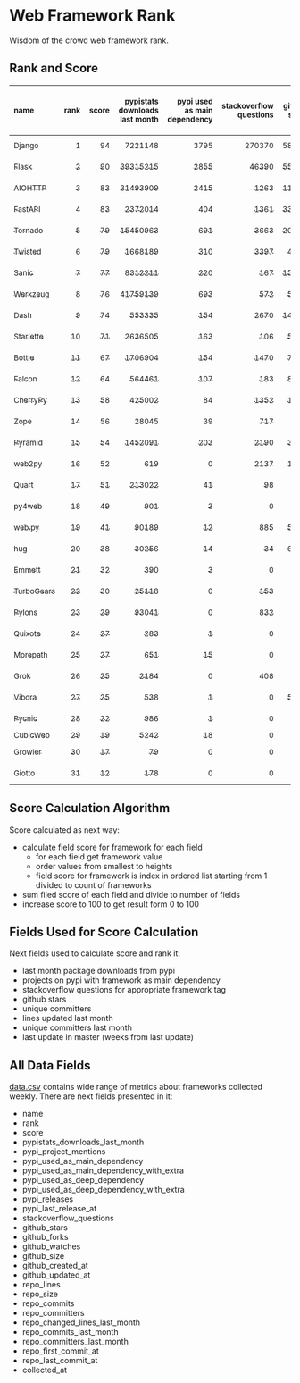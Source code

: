 # Web Framework Rank
Wisdom of the crowd web framework rank.

## Rank and Score
<sub>name</sub> | <sub>rank</sub> | <sub>score</sub> | <sub>pypistats downloads last month</sub> | <sub>pypi used as main dependency</sub> | <sub>stackoverflow questions</sub> | <sub>github stars</sub> | <sub>repo unique committers</sub> | <sub>repo changed lines last month</sub> | <sub>repo unique committers last month</sub> | <sub>repo last commit</sub>
:--- | ---: | ---: | ---: | ---: | ---: | ---: | ---: | ---: | ---: | ---:
[<sub>Django</sub>](https://github.com/django/django "first commit: 2005-07-13") | [<sub>1</sub>](# "  +0 last week") | [<sub>94</sub>](# "  +0 last week") | [<sub>7221148</sub>](# "▼ #6 in pypistats downloads last month -5.19% last week") | [<sub>3795</sub>](# "  #1 in pypi used as main dependency +0.4% last week") | [<sub>270370</sub>](# "  #1 in stackoverflow questions +0.16% last week") | [<sub>58452</sub>](# "  #1 in github stars +0.26% last week") | [<sub>2526</sub>](# "  #1 in repo unique committers +0.12% last week") | [<sub>5791</sub>](# "▼ #4 in repo changed lines last month +1.78% last week") | [<sub>37</sub>](# "  #1 in repo unique committers last month -5.13% last week") | [<sub>2021-07-09</sub>](# "▲ #2 in repo last commit 1 week ago")
[<sub>Flask</sub>](https://github.com/pallets/flask "first commit: 2010-04-06; uses: Werkzeug") | [<sub>2</sub>](# "  +0 last week") | [<sub>90</sub>](# "  +1 last week") | [<sub>39315215</sub>](# "  #2 in pypistats downloads last month +16.34% last week") | [<sub>2855</sub>](# "  #2 in pypi used as main dependency +0.81% last week") | [<sub>46390</sub>](# "  #2 in stackoverflow questions +0.16% last week") | [<sub>55989</sub>](# "  #2 in github stars +0.16% last week") | [<sub>743</sub>](# "  #2 in repo unique committers +0.0% last week") | [<sub>440</sub>](# "▼ #11 in repo changed lines last month +5.26% last week") | [<sub>8</sub>](# "  #4 in repo unique committers last month +14.29% last week") | [<sub>2021-07-06</sub>](# "▲ #2 in repo last commit 1 week ago")
[<sub>AIOHTTP</sub>](https://github.com/aio-libs/aiohttp "first commit: 2013-10-01") | [<sub>3</sub>](# "▲ +1 last week") | [<sub>83</sub>](# "▲ +0 last week") | [<sub>31493909</sub>](# "  #3 in pypistats downloads last month +11.83% last week") | [<sub>2415</sub>](# "  #3 in pypi used as main dependency +0.92% last week") | [<sub>1263</sub>](# "  #11 in stackoverflow questions +0.48% last week") | [<sub>11404</sub>](# "  #7 in github stars +0.33% last week") | [<sub>612</sub>](# "  #3 in repo unique committers +0.33% last week") | [<sub>1493</sub>](# "▼ #9 in repo changed lines last month -1.78% last week") | [<sub>7</sub>](# "▼ #6 in repo unique committers last month +0.0% last week") | [<sub>2021-07-08</sub>](# "▲ #2 in repo last commit 1 week ago")
[<sub>FastAPI</sub>](https://github.com/tiangolo/fastapi "first commit: 2018-12-05; uses: Starlette") | [<sub>4</sub>](# "▼ -1 last week") | [<sub>83</sub>](# "▼ -2 last week") | [<sub>2372014</sub>](# "  #8 in pypistats downloads last month +0.26% last week") | [<sub>404</sub>](# "  #6 in pypi used as main dependency +0.75% last week") | [<sub>1361</sub>](# "▲ #9 in stackoverflow questions +2.25% last week") | [<sub>33304</sub>](# "  #3 in github stars +2.23% last week") | [<sub>240</sub>](# "  #10 in repo unique committers +0.42% last week") | [<sub>4870</sub>](# "▼ #5 in repo changed lines last month +2.03% last week") | [<sub>15</sub>](# "  #2 in repo unique committers last month +7.14% last week") | [<sub>2021-07-05</sub>](# "▼ #2 in repo last commit 1 week ago")
[<sub>Tornado</sub>](https://github.com/tornadoweb/tornado "first commit: 2009-09-09") | [<sub>5</sub>](# "▲ +4 last week") | [<sub>79</sub>](# "▲ +10 last week") | [<sub>15450963</sub>](# "  #4 in pypistats downloads last month -3.54% last week") | [<sub>691</sub>](# "  #5 in pypi used as main dependency +0.29% last week") | [<sub>3663</sub>](# "  #3 in stackoverflow questions +0.05% last week") | [<sub>20080</sub>](# "  #4 in github stars +0.14% last week") | [<sub>427</sub>](# "  #5 in repo unique committers +0.23% last week") | [<sub>34</sub>](# "  #16 in repo changed lines last month +100% last week") | [<sub>2</sub>](# "▲ #13 in repo unique committers last month +100% last week") | [<sub>2021-07-09</sub>](# "▲ #2 in repo last commit 1 week ago")
[<sub>Twisted</sub>](https://github.com/twisted/twisted "first commit: 2001-07-09") | [<sub>6</sub>](# "▲ +6 last week") | [<sub>79</sub>](# "▲ +20 last week") | [<sub>1668189</sub>](# "  #10 in pypistats downloads last month -2.51% last week") | [<sub>310</sub>](# "  #7 in pypi used as main dependency +0.0% last week") | [<sub>3397</sub>](# "  #4 in stackoverflow questions +0.12% last week") | [<sub>4295</sub>](# "  #15 in github stars +0.07% last week") | [<sub>262</sub>](# "  #9 in repo unique committers +0.0% last week") | [<sub>4110</sub>](# "▲ #6 in repo changed lines last month +100% last week") | [<sub>4</sub>](# "▲ #8 in repo unique committers last month +100% last week") | [<sub>2021-07-10</sub>](# "▲ #1 in repo last commit 1 week ago")
[<sub>Sanic</sub>](https://github.com/sanic-org/sanic "first commit: 2016-05-26") | [<sub>7</sub>](# "▼ -2 last week") | [<sub>77</sub>](# "▼ +1 last week") | [<sub>8312211</sub>](# "▲ #5 in pypistats downloads last month +27.14% last week") | [<sub>220</sub>](# "  #8 in pypi used as main dependency +0.0% last week") | [<sub>167</sub>](# "  #18 in stackoverflow questions +0.0% last week") | [<sub>15111</sub>](# "  #5 in github stars +0.11% last week") | [<sub>325</sub>](# "  #7 in repo unique committers +0.31% last week") | [<sub>1523</sub>](# "▼ #8 in repo changed lines last month -4.39% last week") | [<sub>6</sub>](# "▼ #7 in repo unique committers last month +0.0% last week") | [<sub>2021-07-08</sub>](# "▲ #2 in repo last commit 1 week ago")
[<sub>Werkzeug</sub>](https://github.com/pallets/werkzeug "first commit: 2007-05-04; used by: Flask and Quart") | [<sub>8</sub>](# "▼ -2 last week") | [<sub>76</sub>](# "▼ +1 last week") | [<sub>41759139</sub>](# "  #1 in pypistats downloads last month +18.17% last week") | [<sub>693</sub>](# "  #4 in pypi used as main dependency +0.43% last week") | [<sub>572</sub>](# "  #15 in stackoverflow questions +0.35% last week") | [<sub>5769</sub>](# "  #11 in github stars +0.07% last week") | [<sub>428</sub>](# "  #4 in repo unique committers +0.0% last week") | [<sub>80</sub>](# "▼ #14 in repo changed lines last month +25.0% last week") | [<sub>3</sub>](# "▲ #9 in repo unique committers last month +50.0% last week") | [<sub>2021-07-06</sub>](# "▲ #2 in repo last commit 1 week ago")
[<sub>Dash</sub>](https://github.com/plotly/dash "first commit: 2015-04-10") | [<sub>9</sub>](# "▼ -2 last week") | [<sub>74</sub>](# "▼ +0 last week") | [<sub>553335</sub>](# "  #13 in pypistats downloads last month +1.01% last week") | [<sub>154</sub>](# "▲ #11 in pypi used as main dependency +1.32% last week") | [<sub>2670</sub>](# "  #5 in stackoverflow questions +0.91% last week") | [<sub>14827</sub>](# "  #6 in github stars +0.26% last week") | [<sub>94</sub>](# "  #17 in repo unique committers +0.0% last week") | [<sub>97009</sub>](# "  #1 in repo changed lines last month +87.01% last week") | [<sub>3</sub>](# "▼ #9 in repo unique committers last month -25.0% last week") | [<sub>2021-07-09</sub>](# "▲ #2 in repo last commit 1 week ago")
[<sub>Starlette</sub>](https://github.com/encode/starlette "first commit: 2018-06-25; used by: FastAPI") | [<sub>10</sub>](# "▼ -2 last week") | [<sub>71</sub>](# "▼ -2 last week") | [<sub>2636505</sub>](# "  #7 in pypistats downloads last month +1.3% last week") | [<sub>163</sub>](# "  #10 in pypi used as main dependency +0.0% last week") | [<sub>106</sub>](# "  #20 in stackoverflow questions +1.92% last week") | [<sub>5759</sub>](# "  #12 in github stars +0.58% last week") | [<sub>166</sub>](# "  #14 in repo unique committers +0.0% last week") | [<sub>2150</sub>](# "▼ #7 in repo changed lines last month +0.0% last week") | [<sub>9</sub>](# "  #3 in repo unique committers last month +0.0% last week") | [<sub>2021-07-03</sub>](# "▼ #2 in repo last commit 2 weeks ago")
[<sub>Bottle</sub>](https://github.com/bottlepy/bottle "first commit: 2009-06-30") | [<sub>11</sub>](# "▲ +5 last week") | [<sub>67</sub>](# "▲ +12 last week") | [<sub>1706904</sub>](# "  #9 in pypistats downloads last month -1.83% last week") | [<sub>154</sub>](# "  #11 in pypi used as main dependency +0.65% last week") | [<sub>1470</sub>](# "  #8 in stackoverflow questions +0.07% last week") | [<sub>7298</sub>](# "  #9 in github stars +0.08% last week") | [<sub>221</sub>](# "  #11 in repo unique committers +0.45% last week") | [<sub>10</sub>](# "▼ #19 in repo changed lines last month +100% last week") | [<sub>2</sub>](# "▲ #13 in repo unique committers last month +100% last week") | [<sub>2021-07-07</sub>](# "▲ #2 in repo last commit 1 week ago")
[<sub>Falcon</sub>](https://github.com/falconry/falcon "first commit: 2012-12-06; used by: hug") | [<sub>12</sub>](# "▼ -2 last week") | [<sub>64</sub>](# "▼ -4 last week") | [<sub>564461</sub>](# "  #12 in pypistats downloads last month -0.29% last week") | [<sub>107</sub>](# "  #13 in pypi used as main dependency +0.0% last week") | [<sub>183</sub>](# "  #17 in stackoverflow questions +0.0% last week") | [<sub>8469</sub>](# "  #8 in github stars +0.12% last week") | [<sub>179</sub>](# "  #12 in repo unique committers +0.0% last week") | [<sub>9892</sub>](# "▼ #3 in repo changed lines last month +0.0% last week") | [<sub>2</sub>](# "▼ #13 in repo unique committers last month +0.0% last week") | [<sub>2021-06-26</sub>](# "▼ #15 in repo last commit 3 weeks ago")
[<sub>CherryPy</sub>](https://github.com/cherrypy/cherrypy "first commit: 2004-11-20") | [<sub>13</sub>](# "▼ -2 last week") | [<sub>58</sub>](# "▼ -6 last week") | [<sub>425002</sub>](# "  #14 in pypistats downloads last month +1.73% last week") | [<sub>84</sub>](# "  #14 in pypi used as main dependency +1.2% last week") | [<sub>1352</sub>](# "▼ #10 in stackoverflow questions +0.0% last week") | [<sub>1416</sub>](# "  #18 in github stars +0.28% last week") | [<sub>141</sub>](# "  #15 in repo unique committers +0.0% last week") | [<sub>19</sub>](# "▼ #18 in repo changed lines last month -65.45% last week") | [<sub>2</sub>](# "▼ #13 in repo unique committers last month -50.0% last week") | [<sub>2021-07-03</sub>](# "▼ #2 in repo last commit 2 weeks ago")
[<sub>Zope</sub>](https://github.com/zopefoundation/Zope "first commit: 1996-06-17") | [<sub>14</sub>](# "▼ -1 last week") | [<sub>56</sub>](# "▼ -2 last week") | [<sub>28045</sub>](# "  #19 in pypistats downloads last month -0.15% last week") | [<sub>39</sub>](# "  #16 in pypi used as main dependency +0.0% last week") | [<sub>717</sub>](# "  #14 in stackoverflow questions +0.0% last week") | [<sub>265</sub>](# "  #24 in github stars +0.0% last week") | [<sub>171</sub>](# "  #13 in repo unique committers +0.0% last week") | [<sub>346</sub>](# "▼ #12 in repo changed lines last month -80.99% last week") | [<sub>3</sub>](# "▼ #9 in repo unique committers last month -40.0% last week") | [<sub>2021-07-06</sub>](# "▲ #2 in repo last commit 1 week ago")
[<sub>Pyramid</sub>](https://github.com/Pylons/pyramid "first commit: 2008-07-04; used by: CubicWeb") | [<sub>15</sub>](# "▼ -1 last week") | [<sub>54</sub>](# "▼ -2 last week") | [<sub>1452091</sub>](# "  #11 in pypistats downloads last month +0.22% last week") | [<sub>203</sub>](# "  #9 in pypi used as main dependency +0.5% last week") | [<sub>2190</sub>](# "  #6 in stackoverflow questions +0.05% last week") | [<sub>3573</sub>](# "  #16 in github stars +0.08% last week") | [<sub>354</sub>](# "  #6 in repo unique committers +0.0% last week") | [<sub>0</sub>](# "▼ #20 in repo changed lines last month +100% last week") | [<sub>0</sub>](# "▼ #20 in repo unique committers last month +100% last week") | [<sub>2021-03-15</sub>](# "▼ #22 in repo last commit 17 weeks ago")
[<sub>web2py</sub>](https://github.com/web2py/web2py "first commit: 2011-11-23") | [<sub>16</sub>](# "▼ -1 last week") | [<sub>52</sub>](# "▼ -4 last week") | [<sub>619</sub>](# "▼ #26 in pypistats downloads last month -2.98% last week") | [<sub>0</sub>](# "▼ #26 in pypi used as main dependency +100% last week") | [<sub>2137</sub>](# "  #7 in stackoverflow questions +0.05% last week") | [<sub>1952</sub>](# "  #17 in github stars +0.1% last week") | [<sub>264</sub>](# "  #8 in repo unique committers +0.0% last week") | [<sub>1336</sub>](# "▼ #10 in repo changed lines last month -0.45% last week") | [<sub>2</sub>](# "▼ #13 in repo unique committers last month +0.0% last week") | [<sub>2021-06-26</sub>](# "▼ #15 in repo last commit 3 weeks ago")
[<sub>Quart</sub>](https://gitlab.com/pgjones/quart "first commit: 2017-05-14; uses: Werkzeug") | [<sub>17</sub>](# "  +0 last week") | [<sub>51</sub>](# "  -3 last week") | [<sub>213022</sub>](# "  #15 in pypistats downloads last month +15.83% last week") | [<sub>41</sub>](# "  #15 in pypi used as main dependency +0.0% last week") | [<sub>98</sub>](# "  #21 in stackoverflow questions +0.0% last week") | [<sub>916</sub>](# "  #19 in github stars +0.33% last week") | [<sub>59</sub>](# "  #19 in repo unique committers +0.0% last week") | [<sub>164</sub>](# "▼ #13 in repo changed lines last month -25.79% last week") | [<sub>3</sub>](# "▲ #9 in repo unique committers last month +0.0% last week") | [<sub>2021-06-30</sub>](# "▼ #15 in repo last commit 2 weeks ago")
[<sub>py4web</sub>](https://github.com/web2py/py4web "first commit: 2019-03-25") | [<sub>18</sub>](# "▲ new last week") | [<sub>49</sub>](# "▲ +49 last week") | [<sub>901</sub>](# "▲ #24 in pypistats downloads last month +100% last week") | [<sub>3</sub>](# "▲ #21 in pypi used as main dependency +100% last week") | [<sub>0</sub>](# "▲ #23 in stackoverflow questions +100% last week") | [<sub>155</sub>](# "▲ #27 in github stars +100% last week") | [<sub>52</sub>](# "▲ #20 in repo unique committers +100% last week") | [<sub>14721</sub>](# "▲ #2 in repo changed lines last month +100% last week") | [<sub>8</sub>](# "▲ #4 in repo unique committers last month +100% last week") | [<sub>2021-07-09</sub>](# "▲ #2 in repo last commit 1 week ago")
[<sub>web.py</sub>](https://github.com/webpy/webpy "first commit: 1970-01-01") | [<sub>19</sub>](# "▼ -1 last week") | [<sub>41</sub>](# "▼ -1 last week") | [<sub>90189</sub>](# "▼ #17 in pypistats downloads last month +1.71% last week") | [<sub>12</sub>](# "  #20 in pypi used as main dependency +0.0% last week") | [<sub>885</sub>](# "  #12 in stackoverflow questions -0.11% last week") | [<sub>5584</sub>](# "  #14 in github stars +0.13% last week") | [<sub>88</sub>](# "  #18 in repo unique committers +0.0% last week") | [<sub>0</sub>](# "▼ #20 in repo changed lines last month +100% last week") | [<sub>0</sub>](# "▼ #20 in repo unique committers last month +100% last week") | [<sub>2021-03-03</sub>](# "▼ #23 in repo last commit 19 weeks ago")
[<sub>hug</sub>](https://github.com/hugapi/hug "first commit: 2015-07-17; uses: Falcon") | [<sub>20</sub>](# "▼ -1 last week") | [<sub>38</sub>](# "▼ +0 last week") | [<sub>30256</sub>](# "  #18 in pypistats downloads last month -0.62% last week") | [<sub>14</sub>](# "  #19 in pypi used as main dependency +0.0% last week") | [<sub>34</sub>](# "  #22 in stackoverflow questions +0.0% last week") | [<sub>6519</sub>](# "  #10 in github stars +0.08% last week") | [<sub>123</sub>](# "  #16 in repo unique committers +0.0% last week") | [<sub>0</sub>](# "▼ #20 in repo changed lines last month +100% last week") | [<sub>0</sub>](# "▼ #20 in repo unique committers last month +100% last week") | [<sub>2020-08-10</sub>](# "▼ #26 in repo last commit 48 weeks ago")
[<sub>Emmett</sub>](https://github.com/emmett-framework/emmett "first commit: 2014-10-22") | [<sub>21</sub>](# "▼ -1 last week") | [<sub>32</sub>](# "▼ -5 last week") | [<sub>390</sub>](# "▼ #28 in pypistats downloads last month -2.5% last week") | [<sub>3</sub>](# "  #21 in pypi used as main dependency +0.0% last week") | [<sub>0</sub>](# "  #23 in stackoverflow questions +100% last week") | [<sub>667</sub>](# "  #22 in github stars +0.3% last week") | [<sub>21</sub>](# "▼ #26 in repo unique committers +0.0% last week") | [<sub>25</sub>](# "▼ #17 in repo changed lines last month -26.47% last week") | [<sub>1</sub>](# "▼ #18 in repo unique committers last month +0.0% last week") | [<sub>2021-06-29</sub>](# "▼ #15 in repo last commit 2 weeks ago")
[<sub>TurboGears</sub>](https://github.com/TurboGears/tg2 "first commit: 2007-06-27") | [<sub>22</sub>](# "▼ -1 last week") | [<sub>30</sub>](# "▼ -1 last week") | [<sub>25118</sub>](# "  #20 in pypistats downloads last month +4.24% last week") | [<sub>0</sub>](# "▼ #26 in pypi used as main dependency +100% last week") | [<sub>153</sub>](# "  #19 in stackoverflow questions +0.0% last week") | [<sub>768</sub>](# "  #20 in github stars +0.39% last week") | [<sub>35</sub>](# "▼ #23 in repo unique committers +0.0% last week") | [<sub>0</sub>](# "▼ #20 in repo changed lines last month +100% last week") | [<sub>0</sub>](# "▼ #20 in repo unique committers last month +100% last week") | [<sub>2021-05-26</sub>](# "▼ #20 in repo last commit 7 weeks ago")
[<sub>Pylons</sub>](https://github.com/Pylons/pylons "first commit: 2006-02-18") | [<sub>23</sub>](# "  +0 last week") | [<sub>29</sub>](# "  +0 last week") | [<sub>93041</sub>](# "▲ #16 in pypistats downloads last month +14.47% last week") | [<sub>0</sub>](# "▼ #26 in pypi used as main dependency +100% last week") | [<sub>832</sub>](# "  #13 in stackoverflow questions +0.0% last week") | [<sub>212</sub>](# "  #25 in github stars +0.0% last week") | [<sub>36</sub>](# "▼ #22 in repo unique committers +0.0% last week") | [<sub>0</sub>](# "▼ #20 in repo changed lines last month +100% last week") | [<sub>0</sub>](# "▼ #20 in repo unique committers last month +100% last week") | [<sub>2018-01-12</sub>](# "▼ #29 in repo last commit 183 weeks ago")
[<sub>Quixote</sub>](https://github.com/nascheme/quixote "first commit: 2006-03-16") | [<sub>24</sub>](# "▼ -2 last week") | [<sub>27</sub>](# "▼ -4 last week") | [<sub>283</sub>](# "▼ #29 in pypistats downloads last month +8.43% last week") | [<sub>1</sub>](# "▼ #23 in pypi used as main dependency +0.0% last week") | [<sub>0</sub>](# "  #23 in stackoverflow questions +100% last week") | [<sub>72</sub>](# "▼ #28 in github stars +1.41% last week") | [<sub>6</sub>](# "▼ #28 in repo unique committers +0.0% last week") | [<sub>57</sub>](# "▼ #15 in repo changed lines last month +0.0% last week") | [<sub>1</sub>](# "▼ #18 in repo unique committers last month +0.0% last week") | [<sub>2021-06-13</sub>](# "▼ #19 in repo last commit 4 weeks ago")
[<sub>Morepath</sub>](https://github.com/morepath/morepath "first commit: 2013-07-17") | [<sub>25</sub>](# "▼ -1 last week") | [<sub>27</sub>](# "▼ -1 last week") | [<sub>651</sub>](# "▼ #25 in pypistats downloads last month -7.79% last week") | [<sub>15</sub>](# "  #18 in pypi used as main dependency +0.0% last week") | [<sub>0</sub>](# "  #23 in stackoverflow questions +100% last week") | [<sub>387</sub>](# "  #23 in github stars +0.0% last week") | [<sub>27</sub>](# "▼ #24 in repo unique committers +0.0% last week") | [<sub>0</sub>](# "▼ #20 in repo changed lines last month +100% last week") | [<sub>0</sub>](# "▼ #20 in repo unique committers last month +100% last week") | [<sub>2021-04-18</sub>](# "▼ #21 in repo last commit 12 weeks ago")
[<sub>Grok</sub>](https://github.com/zopefoundation/grok "first commit: 2006-10-14") | [<sub>26</sub>](# "▼ -1 last week") | [<sub>25</sub>](# "▼ -1 last week") | [<sub>2184</sub>](# "  #22 in pypistats downloads last month -17.86% last week") | [<sub>0</sub>](# "▼ #26 in pypi used as main dependency +100% last week") | [<sub>408</sub>](# "  #16 in stackoverflow questions +0.25% last week") | [<sub>18</sub>](# "▼ #30 in github stars +0.0% last week") | [<sub>40</sub>](# "▼ #21 in repo unique committers +0.0% last week") | [<sub>0</sub>](# "▼ #20 in repo changed lines last month +100% last week") | [<sub>0</sub>](# "▼ #20 in repo unique committers last month +100% last week") | [<sub>2020-09-02</sub>](# "▼ #25 in repo last commit 45 weeks ago")
[<sub>Vibora</sub>](https://github.com/vibora-io/vibora "first commit: 2018-06-13") | [<sub>27</sub>](# "▼ -1 last week") | [<sub>25</sub>](# "▼ -1 last week") | [<sub>538</sub>](# "▼ #27 in pypistats downloads last month -8.81% last week") | [<sub>1</sub>](# "▼ #23 in pypi used as main dependency +0.0% last week") | [<sub>0</sub>](# "  #23 in stackoverflow questions +100% last week") | [<sub>5719</sub>](# "  #13 in github stars -0.03% last week") | [<sub>27</sub>](# "▼ #24 in repo unique committers +0.0% last week") | [<sub>0</sub>](# "▼ #20 in repo changed lines last month +100% last week") | [<sub>0</sub>](# "▼ #20 in repo unique committers last month +100% last week") | [<sub>2019-02-11</sub>](# "▼ #28 in repo last commit 126 weeks ago")
[<sub>Pycnic</sub>](https://github.com/nullism/pycnic "first commit: 2015-11-04") | [<sub>28</sub>](# "▼ -1 last week") | [<sub>22</sub>](# "▼ -1 last week") | [<sub>986</sub>](# "  #23 in pypistats downloads last month -18.38% last week") | [<sub>1</sub>](# "▼ #23 in pypi used as main dependency +0.0% last week") | [<sub>0</sub>](# "  #23 in stackoverflow questions +100% last week") | [<sub>156</sub>](# "  #26 in github stars +0.0% last week") | [<sub>10</sub>](# "▼ #27 in repo unique committers +0.0% last week") | [<sub>0</sub>](# "▼ #20 in repo changed lines last month +100% last week") | [<sub>0</sub>](# "▼ #20 in repo unique committers last month +100% last week") | [<sub>2021-02-16</sub>](# "▼ #24 in repo last commit 21 weeks ago")
[<sub>CubicWeb</sub>](https://forge.extranet.logilab.fr/cubicweb/cubicweb "uses: Pyramid") | [<sub>29</sub>](# "▼ -1 last week") | [<sub>19</sub>](# "▼ -1 last week") | [<sub>5242</sub>](# "  #21 in pypistats downloads last month +2.58% last week") | [<sub>18</sub>](# "  #17 in pypi used as main dependency +0.0% last week") | [<sub>0</sub>](# "  #23 in stackoverflow questions +100% last week") | [<sub>0</sub>](# "▼ #31 in github stars +100% last week") | [<sub>0</sub>](# "▼ #31 in repo unique committers +100% last week") | [<sub>0</sub>](# "▼ #20 in repo changed lines last month +100% last week") | [<sub>0</sub>](# "▼ #20 in repo unique committers last month +100% last week") | [<sub></sub>](# "▼ #30 in repo last commit")
[<sub>Growler</sub>](https://github.com/pyGrowler/Growler "first commit: 2014-08-17") | [<sub>30</sub>](# "▼ -1 last week") | [<sub>17</sub>](# "▼ -1 last week") | [<sub>79</sub>](# "▼ #31 in pypistats downloads last month +1.28% last week") | [<sub>0</sub>](# "▼ #26 in pypi used as main dependency +100% last week") | [<sub>0</sub>](# "  #23 in stackoverflow questions +100% last week") | [<sub>685</sub>](# "  #21 in github stars +0.0% last week") | [<sub>6</sub>](# "▼ #28 in repo unique committers +0.0% last week") | [<sub>0</sub>](# "▼ #20 in repo changed lines last month +100% last week") | [<sub>0</sub>](# "▼ #20 in repo unique committers last month +100% last week") | [<sub>2020-03-08</sub>](# "▼ #27 in repo last commit 70 weeks ago")
[<sub>Giotto</sub>](https://github.com/priestc/giotto "first commit: 2012-02-26") | [<sub>31</sub>](# "▼ -1 last week") | [<sub>12</sub>](# "▼ -2 last week") | [<sub>178</sub>](# "▼ #30 in pypistats downloads last month +22.76% last week") | [<sub>0</sub>](# "▼ #26 in pypi used as main dependency +100% last week") | [<sub>0</sub>](# "  #23 in stackoverflow questions +100% last week") | [<sub>54</sub>](# "▼ #29 in github stars +0.0% last week") | [<sub>3</sub>](# "▼ #30 in repo unique committers +0.0% last week") | [<sub>0</sub>](# "▼ #20 in repo changed lines last month +100% last week") | [<sub>0</sub>](# "▼ #20 in repo unique committers last month +100% last week") | [<sub>2013-10-07</sub>](# "▼ #30 in repo last commit 405 weeks ago")

## Score Calculation Algorithm
Score calculated as next way:
- calculate field score for framework for each field
  - for each field get framework value
  - order values from smallest to heights
  - field score for framework is index in ordered list starting from 1 divided to count of frameworks
- sum filed score of each field and divide to number of fields
- increase score to 100 to get result form 0 to 100

## Fields Used for Score Calculation
Next fields used to calculate score and rank it:
- last month package downloads from pypi
- projects on pypi with framework as main dependency
- stackoverflow questions for appropriate framework tag
- github stars
- unique committers
- lines updated last month
- unique committers last month
- last update in master (weeks from last update)

## All Data Fields
[data.csv](data.csv) contains wide range of metrics about frameworks collected weekly.
There are next fields presented in it: 

- name
- rank
- score
- pypistats_downloads_last_month
- pypi_project_mentions
- pypi_used_as_main_dependency
- pypi_used_as_main_dependency_with_extra
- pypi_used_as_deep_dependency
- pypi_used_as_deep_dependency_with_extra
- pypi_releases
- pypi_last_release_at
- stackoverflow_questions
- github_stars
- github_forks
- github_watches
- github_size
- github_created_at
- github_updated_at
- repo_lines
- repo_size
- repo_commits
- repo_committers
- repo_changed_lines_last_month
- repo_commits_last_month
- repo_committers_last_month
- repo_first_commit_at
- repo_last_commit_at
- collected_at
